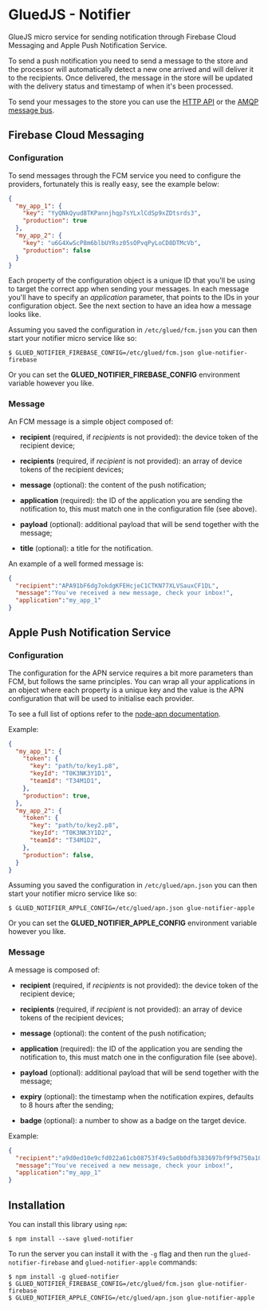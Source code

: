 GluedJS - Notifier
==================

GlueJS micro service for sending notification through Firebase Cloud Messaging
and Apple Push Notification Service.

To send a push notification you need to send a message to the store and the 
processor will automatically detect a new one arrived and will deliver it to the 
recipients. Once delivered, the message in the store will be updated with the
delivery status and timestamp of when it's been processed.

To send your messages to the store you can use the 
[HTTP API](https://github.com/ggioffreda/glued-store#http-api) or the
[AMQP message bus](https://github.com/ggioffreda/glued-store#amqp-api).

Firebase Cloud Messaging
------------------------

### Configuration

To send messages through the FCM service you need to configure the providers,
fortunately this is really easy, see the example below:

```json
{
  "my_app_1": {
    "key": "YyQNkQyud8TKPannjhqp7sYLxlCdSp9xZDtsrds3",
    "production": true
  },
  "my_app_2": {
    "key": "u6G4XwScP8m6blbUYRsz05sOPvqPyLoCD8DTMcVb",
    "production": false
  }
}
```

Each property of the configuration object is a unique ID that you'll be using to
target the correct app when sending your messages. In each message you'll have to 
specify an *application* parameter, that points to the IDs in your configuration 
object. See the next section to have an idea how a message looks like.

Assuming you saved the configuration in `/etc/glued/fcm.json` you can then start
your notifier micro service like so:

    $ GLUED_NOTIFIER_FIREBASE_CONFIG=/etc/glued/fcm.json glue-notifier-firebase

Or you can set the **GLUED_NOTIFIER_FIREBASE_CONFIG** environment variable however
you like.

### Message

An FCM message is a simple object composed of:

- **recipient** (required, if *recipients* is not provided): the device token of 
  the recipient device;

- **recipients** (required, if *recipient* is not provided): an array of device
  tokens of the recipient devices;

- **message** (optional): the content of the push notification;

- **application** (required): the ID of the application you are sending the 
  notification to, this must match one in the configuration file (see above).

- **payload** (optional): additional payload that will be send together with the 
  message;

- **title** (optional): a title for the notification.

An example of a well formed message is:

```json
{
  "recipient":"APA91bF6dg7okdgKFEHcjeC1CTKN77XLVSauxCF1DL",
  "message":"You've received a new message, check your inbox!",
  "application":"my_app_1"
}
```

Apple Push Notification Service
-------------------------------

### Configuration

The configuration for the APN service requires a bit more parameters than FCM, but
follows the same principles. You can wrap all your applications in an object where
each property is a unique key and the value is the APN configuration that will be 
used to initialise each provider.

To see a full list of options refer to the
[node-apn documentation](https://github.com/argon/node-apn).

Example:

```json
{
  "my_app_1": {
    "token": {
      "key": "path/to/key1.p8",
      "keyId": "T0K3NK3Y1D1",
      "teamId": "T34M1D1",
    },
    "production": true,
  },
  "my_app_2": {
    "token": {
      "key": "path/to/key2.p8",
      "keyId": "T0K3NK3Y1D2",
      "teamId": "T34M1D2",
    },
    "production": false,
  }
}
```

Assuming you saved the configuration in `/etc/glued/apn.json` you can then start
your notifier micro service like so:

    $ GLUED_NOTIFIER_APPLE_CONFIG=/etc/glued/apn.json glue-notifier-apple

Or you can set the **GLUED_NOTIFIER_APPLE_CONFIG** environment variable however
you like.

### Message

A message is composed of:

- **recipient** (required, if *recipients* is not provided): the device token of 
  the recipient device;

- **recipients** (required, if *recipient* is not provided): an array of device
  tokens of the recipient devices;

- **message** (optional): the content of the push notification;

- **application** (required): the ID of the application you are sending the 
  notification to, this must match one in the configuration file (see above).

- **payload** (optional): additional payload that will be send together with the 
  message;

- **expiry** (optional): the timestamp when the notification expires, defaults to
  8 hours after the sending;

- **badge** (optional): a number to show as a badge on the target device.

Example:

```json
{
  "recipient":"a9d0ed10e9cfd022a61cb08753f49c5a0b0dfb383697bf9f9d750a1003da19c7",
  "message":"You've received a new message, check your inbox!",
  "application":"my_app_1"
}
```

Installation
------------

You can install this library using `npm`:

    $ npm install --save glued-notifier

To run the server you can install it with the `-g` flag and then run the
`glued-notifier-firebase` and `glued-notifier-apple` commands:

    $ npm install -g glued-notifier
    $ GLUED_NOTIFIER_FIREBASE_CONFIG=/etc/glued/fcm.json glue-notifier-firebase
    $ GLUED_NOTIFIER_APPLE_CONFIG=/etc/glued/apn.json glue-notifier-apple
